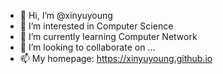- 👋 Hi, I’m @xinyuyoung
- 👀 I’m interested in Computer Science
- 🌱 I’m currently learning Computer Network
- 💞️ I’m looking to collaborate on ...
- 📫 My homepage: https://xinyuyoung.github.io

<!---
xinyuyoung/xinyuyoung is a ✨ special ✨ repository because its `README.md` (this file) appears on your GitHub profile.
You can click the Preview link to take a look at your changes.
--->
